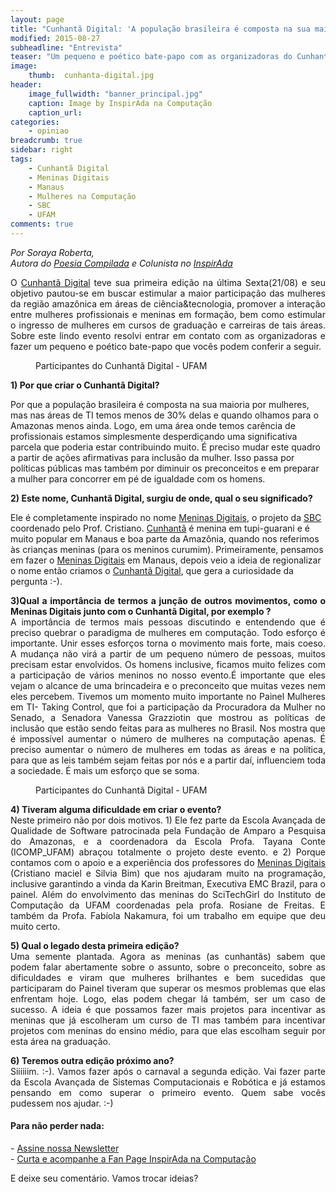 ```yaml
---
layout: page
title: "Cunhantã Digital: 'A população brasileira é composta na sua maioria por mulheres, mas nas áreas de TI temos menos de 30% delas.É preciso mudar este quadro a partir de ações afirmativas para inclusão da mulher' "
modified: 2015-08-27
subheadline: "Entrevista"
teaser: "Um pequeno e poético bate-papo com as organizadoras do Cunhantã Digital"
image:
    thumb:  cunhanta-digital.jpg
header:
    image_fullwidth: "banner_principal.jpg"
    caption: Image by InspirAda na Computação
    caption_url: 
categories:
    - opiniao
breadcrumb: true
sidebar: right  
tags:  
    - Cunhantã Digital
    - Meninas Digitais
    - Manaus
    - Mulheres na Computação
    - SBC
    - UFAM
comments: true  
---
```

<p style='font-style:italic;'>Por Soraya Roberta, <br />Autora do <a href="http://poesiacompilada.com/" target="_blank">Poesia Compilada</a> e Colunista no <a href="http://inspiradanacomputacao.com/" target="_blank">InspirAda</a></p>

<p align="justify">O <a href="http://sbqs2015.com.br/cunhanta-digital/" target="_blank">Cunhantã Digital</a> teve sua  primeira edição na última Sexta(21/08) e seu objetivo pautou-se em buscar estimular a maior participação das mulheres da região amazônica em áreas de ciência&tecnologia, promover a interação entre mulheres profissionais e meninas em formação, bem como estimular o ingresso de mulheres em cursos de graduação e carreiras de tais áreas. Sobre este lindo evento resolvi entrar em contato com as organizadoras e fazer um pequeno e poético bate-papo que vocês podem conferir a seguir.</p>

<figure>
    <img src="http://inspiradanacomputacao.github.io/images/logo-cunhanta.jpg" alt="">
    <figcaption>Participantes do Cunhantã Digital - UFAM</figcaption>
</figure>

<p><strong>1) Por que criar o Cunhantã Digital?</strong></p>
Por que a população brasileira é composta na sua maioria por mulheres, mas nas áreas de TI temos menos de 30% delas e quando olhamos para o Amazonas menos ainda. Logo, em uma área onde temos carência de profissionais estamos simplesmente desperdiçando uma significativa parcela que poderia estar contribuindo muito. É preciso mudar este quadro a partir de ações afirmativas para inclusão da mulher. Isso passa por políticas públicas mas também por diminuir os preconceitos e em preparar a mulher para concorrer em pé de igualdade com os homens.

<p><strong>2) Este nome, Cunhantã Digital, surgiu de onde, qual o seu significado?</strong></p>
Ele é completamente inspirado no nome <a href="https://sbcmt.wordpress.com/meninasdigitais/" target="_blank">Meninas Digitais</a>, o projeto da <a href="http://www.sbc.org.br" target="_blank">SBC</a> coordenado pelo Prof. Cristiano. <a href="http://michaelis.uol.com.br/moderno/portugues/definicao/cunhanta%20_937774.html" target="_blank">Cunhantã</a> é menina em tupi-guarani e é muito popular em Manaus e boa parte da Amazônia, quando nos referimos às crianças meninas (para os meninos curumim). Primeiramente, pensamos em fazer o <a href="https://www.facebook.com/meninasdigitaisSBC" target="_blank">Meninas Digitais</a> em Manaus, depois veio a ideia de regionalizar o nome então criamos o <a href="http://sbqs2015.com.br/cunhanta-digital/" target="_blank">Cunhantã Digital</a>, que gera a curiosidade da pergunta :-).

<p align="justify"><strong>3)Qual a importância de termos a junção de outros movimentos, como o Meninas Digitais junto com o Cunhantã Digital, por exemplo ? </strong><br />
A importância de termos mais pessoas discutindo e entendendo que é preciso quebrar o paradigma de mulheres em computação. Todo esforço é importante. Unir esses esforços torna o movimento mais forte, mais coeso. A mudança não virá a partir de um pequeno número de pessoas, muitos precisam estar envolvidos. Os homens inclusive, ficamos muito felizes com a participação de vários meninos no nosso evento.É importante que eles vejam o alcance de uma brincadeira e o preconceito que muitas vezes nem eles percebem. Tivemos um momento muito importante no Painel Mulheres em TI- Taking Control, que foi a participação da Procuradora da Mulher no Senado, a Senadora Vanessa Grazziotin que mostrou as políticas de inclusão que estão sendo  feitas para as mulheres no Brasil. Nos mostra que é impossível aumentar o número de mulheres na computação apenas. É preciso aumentar o número de mulheres em todas as áreas e na política, para que as leis também sejam feitas por nós e a partir daí, influenciem toda a sociedade. É mais um esforço que se soma.</p>

<figure>
    <img src="http://inspiradanacomputacao.github.io/images/cunhanta-digital.jpg" alt="">
    <figcaption>Participantes do Cunhantã Digital - UFAM</figcaption>
</figure> 

<p align="justify"><strong>4) Tiveram alguma dificuldade em criar o evento?</strong><br />
Neste primeiro não por dois motivos. 1) Ele fez parte da Escola Avançada de Qualidade de Software patrocinada pela Fundação de Amparo a Pesquisa do Amazonas, e a coordenadora da Escola Profa. Tayana Conte (ICOMP_UFAM) abraçou totalmente o projeto deste evento. e 2) Porque contamos com o apoio e a experiência dos professores do <a href="https://www.facebook.com/meninasdigitaisSBC" target="_blank">Meninas Digitais</a> (Cristiano maciel e Silvia Bim) que nos ajudaram muito na programação, inclusive garantindo a vinda da Karin Breitman, Executiva EMC Brazil, para o painel. Além do envolvimento das meninas do SciTechGirl do Instituto de Computação da UFAM coordenadas pela profa. Rosiane de Freitas. E também da Profa. Fabíola Nakamura, foi um trabalho em equipe que deu muito certo.</p>

<p align="justify"><strong>5) Qual o legado desta primeira edição?</strong><br />
Uma semente plantada. Agora as meninas (as cunhantãs) sabem que podem falar abertamente sobre o assunto, sobre o preconceito, sobre as dificuldades e viram que mulheres brilhantes e bem sucedidas que participaram do Painel tiveram que superar os mesmos problemas que elas enfrentam hoje. Logo, elas podem chegar lá também, ser um caso de sucesso. A ideia é que possamos fazer mais projetos para incentivar as meninas que já escolheram um curso de TI mas também para incentivar projetos com meninas do ensino médio, para que elas escolham seguir por esta área na graduação.</p>

<p align="justify"><strong>6) Teremos outra edição próximo ano?</strong><br />
Siiiiiim. :-). Vamos fazer após o carnaval a segunda edição. Vai fazer parte da Escola Avançada de Sistemas Computacionais e Robótica e já estamos pensando em como superar o primeiro evento. Quem sabe vocês pudessem nos ajudar. :-) </p>


<h4> Para não perder nada: </h4>
<p>
- <a href="http://inspiradanacomputacao.us11.list-manage1.com/subscribe?u=e6a849e909bc803ed73b456c2&id=a85bc7db3b" target="_blank">Assine nossa Newsletter</a> <br />
- <a href="https://www.facebook.com/InspiradaNaComputacao" target="_blank">Curta e acompanhe a Fan Page InspirAda na Computação</a><br />
</p>
E deixe seu comentário. Vamos trocar ideias?


